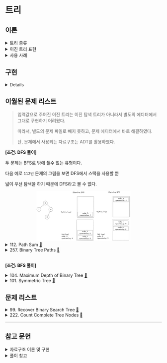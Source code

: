 # 트리

## 이론

<details>
<summary>트리 종류</summary>
<br/>

트리란

    계층적인 관계를 가진 자료의 표현에 사용하는 자료구조이다.

일반 트리는

    노드가 임의의 개수의 자식을 가질 수 있는 트리이다.    

    노드마다 링크의 수가 다르기 때문에 복잡하다.

이진 트리는

    노드가 최대 2개의 자식만 가지도록 제한한다.

포화 이진 트리는

    각 레벨에 노드가 꽉 차있는 이진 트리이다.

    따라서 노드에 순서대로 번호를 붙일 수 있다.

완전 이진 트리는

    포화 이진 트리와 유사하지만, 마지막 레벨의 노드는 비어있어도 된다.

</details>

<details>
<summary>이진 트리 표현</summary>

### 배열 표현

포화 이진 트리와 완전 이진 트리에 가장 적합하다.

배열 항목 사이에 빈칸이 발생하지 않기 때문이다.

    이와 반대로, 경사 이진 트리는 빈칸이 많이 발생한다.

어떤 노드의 인덱스를 알면 

    부모 인덱스 =             i / 2

    왼쪽 자식 인덱스 =        2i

    오른쪽 자식 인덱스 =      2i + 1  알 수 있다.

### 링크 표현

두개의 링크를 담는 구조체를 활용한다.

```js
var TreeNode = function (value, left, right) {
  this.value;
  this.left;
  this.right;
}
```
> 이번 주제의 구현 문제는 모두 링크 표현으로 진행한다.

</details>

<details>
<summary>사용 사례</summary>
<br/>

Node.js의 패키지 의존성이 직관적으로 떠올랐다.

Node.js는 패키지가 어딨는지 알지 못해 패키지의 모듈이 필요 할 때, 매번 `readdir` 시스템 콜을 날려 탐색한다.

이때 아래와 같은 탐색 알고리즘을 사용한다.

<div align="center"><img width="60%" src="assets/node-module-search-alg.jpg"/></div>

`node_modules 폴더`에는 의존성이 동기화된 패키지만 설치된다.

즉, 같은 이름인 패키지의 다른 버전의 모듈들이 설치되지 않는다.

어떻게 동기화했을까?

다음은 최상위 경로인 프로젝트에서 명시한 `package.json`이다.

```json
  "dependencies": {        
    "body-parser": "^1.19.0",
    ...
  }
```

실제 설치는 다른 패키지의 버전이 설치되었다.

`body-parser`를 의존하는 `express`패키지의 버전이 더 major 하기 때문이다.

```shell
├─┬ body-parser@1.19.2
├─┬ express@4.17.3
│ ├── body-parser@1.19.2 deduped
```

어떤 패키지가 의존하는 패키지는 각 패키지의 `package.json`에 명시된다.

패키지 간의 의존성을 `package.json`에 명시된 패키지를 트리의 노드로 생각하여 의존성 트리가 구성되었다고 생각하자.

<div align="center"><img width="100%" src="assets/node-module-tree.drawio.svg"/></div>

현재 설치된 `body-parser`와 다른 버전을 설치한다고 했을 때, 

트리에서 `body-parser`노드를 찾아 버전을 확인한뒤, 동기화를 맞춘다.

</details>

## 구현

<details>
<br/>

<div align="center"><img width="60%" src="assets/tree-example.jpg"/></div>

필수메소드와 빅오는 다음과 같다.

- time(worst)는 이진 트리에 적용되고,

- time(avg)는 완전 이진 트리에 적용된다.

|             |  `insert`  |  `delete`  | `_getMinValueAtRightSubtree` |
| :---------: | :--------: | :--------: | :--------------------------: |
| time(worst) |   `O(n)`   |   `O(n)`   |            `O(n)`            |
|  time(avg)  | `O(log n)` | `O(log n)` |            `O(n)`            |
|    space    |   `O(1)`   |   `O(1)`   |            `O(1)`            |

`delete` 메소드 같은 경우 까다로운 경우가 있다.

예로, 90을 삭제했을 때, 해당 노드로 올라올 계승자를 선정해야한다.

이 부분을 우측 서브트리에서 찾는다. (`_getMinValueAtRightSubtree`)

```js
BinarySearchTree.prototype._deleteAtNode = function (node, deleteValue) {
  // +++ node.value === deleteValue
  else {
    ...
    // +++ left, right all exist
    node.value = this._getMinValueAtRightSubtree(node.right);
    node.right = this._deleteAtNode(node.right, node.value);
  }

  return node;
}
```
```js
BinarySearchTree.prototype._getMinValueAtRightSubtree = function (node) {
  let min = node.value;

  while (node.left) {
    min = node.left.value;
    node = node.left;
  }

  return min;
}
```

트리 순회 관련 메소드와 빅오는 다음과 같다.

- `n`은 트리의 모든 노드의 수를 의미한다.
- `L`은 트리의 level 수를 의미한다.

|       | `display` | `inorder` | `preorder` | `postorder` | `levelorder` |
| :---: | :-------: | :-------: | :--------: | :---------: | :----------: |
| time  |  `O(n)`   |  `O(n)`   |   `O(n)`   |   `O(n)`    |    `O(n)`    |
| space |  `O(n)`   |  `O(n)`   |   `O(n)`   |   `O(n)`    |    `O(nL)`    |

</details>

## 이월된 문제 리스트

> 입력값으로 주어진 이진 트리는 이진 탐색 트리가 아니라서 별도의  에디터에서 그대로 구현하기 어려웠다.
>
> 따라서, 별도의 문제 파일로 빼지 못하고, 문제 에디터에서 바로 해결하였다.
>
> 단, 문제에서 사용되는 자료구조는 ADT를 활용하였다.

**[조건: DFS 풀이]**

두 문제는 BFS로 밖에 풀수 없는 유형이다.

다음 예로 `112번` 문제의 그림을 보면 DFS에서 스택을 사용할 뿐 

넓이 우선 탐색을 하기 때문에 DFS라고 볼 수 없다.

<div align="center"><img width="60%" src="assets/112-dfs&bfs-difference-issue.jpg"/></div>

<details>
<summary>112. Path Sum
  <a href="https://leetcode.com/problems/path-sum/">👊</a>
</summary>

### 문제 풀이 [`#Iterative BFS`]

```js
/**
 * @param {TreeNode} root
 * @param {number} targetSum
 * @return {boolean}
 * 
 * w as width
 *
 * time:    O(n)
 * space:   O(w)
 */
var hasPathSum = function (root, targetSum) {
  if (!root)
    return false;

  const stack = new Stack();
  stack.push({ 'node': root, 'remainValue': targetSum });

  while (!stack.isEmpty()) {
    const { node, remainValue } = stack.pop();

    if (
      !node.left
      && !node.right
      && node.val === remainValue
    )
      return true;

    if (node.left)
      stack.push({ 'node': node.left, 'remainValue': remainValue - node.val });

    if (node.right)
      stack.push({ 'node': node.right, 'remainValue': remainValue - node.val });
  }
  return false;
};
```

</details>

<details>
<summary>257. Binary Tree Paths
  <a href="https://leetcode.com/problems/binary-tree-paths/">👊</a>
</summary>

### 문제 풀이 [`#Iterative BFS`]

```js
/**
 * @param {TreeNode} root
 * @return {string[]}
 *  
 * w as width
 * 
 * time:    O(n)
 * space:   O(w)
 */
var binaryTreePaths = function (root) {
  const result = [];

  const stack = new Stack();
  stack.push({ 'node': root, 'path': String(root.val) });

  while (!stack.isEmpty()) {    
    const { node, path } = stack.pop();

    if (
      !node.left
      && !node.right
    )
      result.push(path);

    if (node.left)
      stack.push({
        'node': node.left, 'path': `${path}->${String(node.left.val)}`
      });

    if (node.right)
      stack.push({
        'node': node.right, 'path': `${path}->${String(node.right.val)}`
      });
  }
  return result;
};
```

</details>
<br/>

**[조건: BFS 풀이]**

<details>
<summary>104. Maximum Depth of Binary Tree
  <a href="https://leetcode.com/problems/maximum-depth-of-binary-tree/">👊</a>
</summary>

### 문제 풀이 1/2 (`#Recursive BFS`)

직관적으로 떠오른 풀이다.

함수를 노드의 자식을 발견할 때마다 

깊이를 1 더한 매개변수와 함께 재귀적 호출한다.

리턴된 값들에서 최댓값이 결과값이다.

```js
var getMaxDepth = function(node, level){
  let curDepth = level;
  let left = 1;
  let right = 1;
  
  if(!node)
    return curDepth;
  
  if(node.left)
    left = getMaxDepth(node.left, level + 1);

  if(node.right)
    right = getMaxDepth(node.right, level + 1);  
  
  return Math.max(curDepth, left, right);
}

/**
 * @param {TreeNode} root
 * @return {number}
 * 
 * 
 * time:    O(n)
 * space:   O(w)
 */
var maxDepth = function(root) {
  if(!root)
    return 0;
    
  return getMaxDepth(root, 1);
};
```

### 문제 풀이 2/2 (`#Iterative BFS`)

```js
/**
 * @param {TreeNode} root
 * @return {number}
 * 
 * time:    O(n)
 * space:   O(w)
 */
var maxDepth = function(root) {
  if(!root)
    return 0;
  
  let result = 1;
  
  const queue = new Queue();
  queue.enQueue({'node': root, 'depth': 1});
  
  while(!queue.isEmpty()){
    const {node, depth} =  queue.Front();        
    
    if(!node)
      continue;
    
    if(!node.left && !node.right)
      result = Math.max(result, depth);
    
    if (node.left)
      queue.enQueue({'node': node.left, 'depth': depth + 1});
    
    if (node.right)
      queue.enQueue({'node': node.right, 'depth': depth + 1});
    
    queue.deQueue();
  }
  
  return result;
};
```
</details>

<details>
<summary>101. Symmetric Tree
  <a href="https://leetcode.com/problems/symmetric-tree/submissions/">👊</a>
</summary>

### 문제 회고

구현해놓은 순회 메소드 중 `inorder`를 좌측, 우측 버전으로 변형한 뒤,

각 순회 결과 리스트를 비교하면 된다 생각했다.

이는 공간 복잡도가 생기고,

`null`을 체크하지 못해 각 순회 결과는 동일하되 대칭은 아닌 테스트케이스를 통과하지 못했다.

    Input:  [1,2,2,null,3,null,3]
    Output: false

### 문제 풀이 1/2 [`#Recursive BFS`]

```js
/**
 * @param {TreeNode} root
 * @return {boolean}
 * 
 * time:    O(n)
 * space:   O(w)
 */
var isSymmetric = function(root) {
  if(!root)
    return true;
  
  return isMirror(root.left, root.right);
};

var isMirror = function(nodeA, nodeB){
  if(!nodeA && !nodeB)
    return true;
  
  if(!nodeA || !nodeB)
    return false;
  
  if(nodeA.val != nodeB.val)
    return false;
  
  return isMirror(nodeA.right, nodeB.left)
      && isMirror(nodeA.left, nodeB.right);
}
```

### 문제 풀이 2/2 [`#Iterative BFS`]

```js
/**
 * @param {TreeNode} root
 * @return {boolean} 
 * 
 * time:    O(n)
 * space:   O(w)
 */
var isSymmetric = function(root) {
  if(!root)
    return true;
  
  const queue = new Queue();
  
  queue.enQueue(root.left);
  queue.enQueue(root.right);
  
  while(!queue.isEmpty()){    
    const nodeA = queue.poll();
    const nodeB = queue.poll();
    
    if(!nodeA && !nodeB)
      continue;
    
    if(!nodeA || !nodeB)
      return false;
    
    if(nodeA.val !== nodeB.val)
      return false;
        
    queue.enQueue(nodeA.left);
    queue.enQueue(nodeB.right);

    queue.enQueue(nodeA.right);
    queue.enQueue(nodeB.left);     
  }
  
  return true;
};
```
</details>

## 문제 리스트

<details>
<summary>99. Recover Binary Search Tree
  <a href="https://leetcode.com/problems/recover-binary-search-tree/">👊</a>
</summary>

### 문제 회고

링크 표현에서 swap을 해야해서 접근하기 어려웠던 문제였다.

### 문제 풀이 1/3 [`#Recursive Inorder` `#BFS` `#space O(n)`]

참고한 코드는 inorder의 순회를 활용하였다.

정상적인 이진 탐색 트리는 inorder시, 오름차순이 유지된다.

따라서 오름차순 유지가 되지 않은 노드들을 기억하면된다.

트리를 순회할 때마다 

이전 순회한 노드를 기억하면서 swap 대상이 되는 노드A와 노드B를 도출한다.

<table>
  <tr>
    <td>
      <div align="center">
        <img src="assets/99-recursive-solution.png"/>
      </div>
    </td>
    <td>
<p>

```js
/**
 * @param {TreeNode} root
 * @return {void} Do not return anything, modify root in-place instead.
 *
 * time:    O(n)
 * space:   O(w)
 */
var recoverTree = function(root) {  
  let nodeA = null;
  let nodeB = null;
  let prevNode = null;
  
  function swap(nodeA, nodeB){
    let temp = nodeA.val;
    nodeA.val = nodeB.val;
    nodeB.val = temp;
  }
  
  function inorderWithMemory(node) {
    if(!node)
      return;    
    
    inorderWithMemory(node.left);
    
    if(!nodeA && (!prevNode || prevNode.val >= node.val))
      nodeA = prevNode;
    
    if(nodeA && prevNode.val >= node.val)
      nodeB = node;    
    
    prevNode = node;    
    
    inorderWithMemory(node.right);     
  }
  
  inorderWithMemory(root);  
  swap(nodeA, nodeB);
};
```
</p>
    </td>
  </tr>
</table>


### 문제 풀이 2/3 [`#Iterative Inorder` `#DFS` `#space O(n)`]

<table>
  <tr>
    <td>
      <div align="center">
        <img src="assets/99-iterative-solution.png"/>
      </div>
    </td>
    <td>
<p>

```js
/**
 * @param {TreeNode} root
 * @return {void} Do not return anything, modify root in-place instead.
 *
 * time:    O(n)
 * space:   O(h)
 */
var recoverTree = function(root) {    
  let nodeA = null;
  let nodeB = null;
  
  function swap(nodeA, nodeB){
    let temp = nodeA.val;
    nodeA.val = nodeB.val;
    nodeB.val = temp;
  }
  
  let cur = root;
  let prev = null;
  const stack = new Stack();
  
  while(!stack.isEmpty() || cur){
    if(cur){          // +++ visit cur's left subtree
      stack.push(cur);
      cur = cur.left;
    }else{            // +++ cur's left subtree is done
      cur = stack.pop();
      
      if(prev && cur.val <= prev.val){
        if(!nodeA)
          nodeA = prev;
        
        nodeB = cur;
      }
      
      // +++ visit cur's right subtree
      prev = cur;
      cur = cur.right;
    }
  }
  
  swap(nodeA, nodeB);
};
```
</p>
    </td>
  </tr>
</table>

### 문제 풀이 3/3 [`#Non-recursive Inorder` `#space O(1)`]

`Non-recursive Inorder`은  `Morris traversal` 알고리즘이라고 한다.

간단히 설명하면,

    1. cur를 root로 초기화한다.
    2. cur이 null이 아니면, cur에 왼쪽 자식이 있는지 탐색한다.
    3. cur에 왼쪽 자식이 없으면 cur의 오른쪽 노드를 가리키도록 바꾼다.
       또는,  cur를 cur의 왼쪽 하위 트리에서 가장 큰 노드로 바꾼다.    

<table>
  <tr>
    <td>
      <div align="center">
        <img src="assets/99-non-recursive-solution.png"/>
      </div>
    </td>
    <td>
<p>

```js
/**
 * @param {TreeNode} root
 * @return {void} Do not return anything, modify root in-place instead.
 * 
 * time:    O(n)
 * space:   O(1)
 */
var recoverTree = function(root) {
  let nodeA = null;
  let nodeB = null;
  
  function swap(nodeA, nodeB){
    let temp = nodeA.val;
    nodeA.val = nodeB.val;
    nodeB.val = temp;
  }
    
  let pred = null;
  let prev = null;  
  let cur = root;
  
  while(cur){
    // +++ Recover
    if(prev && cur.val <= prev.val){
      if(!nodeA)
        nodeA = prev;
      
      nodeB = cur;
    }
        
    if(!cur.left){
      prev = cur;
      cur = cur.right;
    }else{
      // +++ Find pred in left subtree
      pred = cur.left;
      
      while(pred.right && pred.right != cur)
        pred = pred.right;
      
      // +++ Make cur as right child of its prev
      if(pred.right != cur){
        pred.right = cur;
        cur = cur.left;
      }     
      // +++ Fix right child of prev
      else{        
        prev.right = null;
        prev = cur;
        cur = cur.right;
      }            
    }
  }
  
  swap(nodeA, nodeB);
};
```
</p>
  </tr>
</table>

</details>

<details> 
<summary>222. Count Complete Tree Nodes
  <a href="https://leetcode.com/problems/count-complete-tree-nodes/">👊</a>
</summary>

### 문제 회고

처음 접근 방법은 BFS하는 것이었다.

단, 시간복잡도가 `O(n)`이 나온다.

문제가 `medium`인 이유는 이 시간복잡도를 `O(n)`보다 적게 나오게 하는 것이다.

### 문제 풀이 1/2 [🤔 `#time O(log n²)` `#Recursive`]

<table>
  <tr>
    <td>
      <img src="assets/222-time-reduce-solution.png"/>
    </td>
    <td>
<p>

```js
/**
 * @param {TreeNode} root
 * @return {number}
 *
 * time:  O(log n²)
 *        → recursive   O(log n)
 *        → getHeight   O(log n) 
 * space: O(n)
 */
var countNodes = function(root) {    
  if(!root)
    return 0;  
    
  const leftHeight = getLeftHeight(root);
  const rightHeight = getRightHeight(root); 

  if(leftHeight === rightHeight)
    return (1 << leftHeight) - 1;
    
  return countNodes(root.left) + countNodes(root.right) + 1;
};

/**
 * @param {TreeNode} root
 * @return {number}
 *
 * time:  O(log n)
 * space: O(1)
 */
var getLeftHeight = function(node) {
  return node ? getLeftHeight(node.left) + 1 : 0;
};

var getRightHeight = function(node) {
  return node ? getRightHeight(node.right) + 1 : 0;
};

```
</p>
    </td>
  </tr>
</table>

### 문제 풀이 2/2 [`#time O(log n²)` `#Iterative`]

<table>
  <tr>
    <td>      
    </td>
    <td>
<p>

```js
/**
 * @param {TreeNode} root
 * @return {number}
 *
 * time:  O(log n²)
 * space: O(1)
 */
var countNodes = function(root) {  
  if(!root)
    return 0;
    
  let nodes = 0;  
  
  while(root){         
    const leftHeight = getHeight(root.left);
    const rightHeight = getHeight(root.right); 
    
    if(leftHeight === rightHeight){
      nodes += (1 << leftHeight);
      root = root.right;
    }else{
      nodes += (1 << leftHeight) - 1;
      root = root.left;
    }    
        
    console.log(leftHeight, rightHeight);
    console.log("NODES:", nodes);
  }
  
  return nodes;
};

/**
 * @param {TreeNode} root
 * @return {number}
 *
 * time:  O(log n)
 * space: O(1)
 */
var getHeight = function(root) {
  return root ? getHeight(root.left) + 1 : 0;
};
```
</p>
    </td>
  </tr>
</table>
</details>

<hr/>

## 참고 문헌

<details>
<summary>자료구조 이론 및 구현</summary>
<br/>

[트리 이론](https://namu.wiki/w/트리(그래프)#s-4.1.1) ━ *나무위키*

[Node.js의 모듈 검색 알고리즘 예시 사진](https://www.youtube.com/watch?v=EncMFNfuBw0&list=PLYpU5pCXtxyhLiu0YoBeQq_SSQg8BA2-C&index=5&ab_channel=온라인코딩스쿨코드잇) ━ *코드잇*

[`package-lock.json` 역할](https://junwoo45.github.io/2019-10-02-package-lock/) ━ *박준우 블로그*

[이진 탐색 트리 `delete 메소드` 구현](https://www.geeksforgeeks.org/binary-search-tree-set-2-delete/) ━ *GeeksforGeeks*

[이진 트리 DFS vs BFS](https://www.geeksforgeeks.org/bfs-vs-dfs-binary-tree/) ━ *GeeksforGeeks*

[What is Morris traversal?](https://www.educative.io/edpresso/what-is-morris-traversal) ━ *educative*
</details>

<details>
<summary>풀이 참고</summary>
<br/>

[Simple Solution at 112. Path Sum](https://leetcode.com/problems/path-sum/discuss/36581/My-Python-iterative-DFS-solution) ━ *LeetCode*

[Simple Solution at 101. Symmetric Tree](https://leetcode.com/problems/symmetric-tree/discuss/433170/isMirror-DFS-(Recursion-OneTwo-Stacks)-%2B-BFS-(Queue)-Solution-in-Java) ━ *LeetCode*

[Simple Solution at 99. Recover Binary Search Tree](https://leetcode.com/problems/recover-binary-search-tree/discuss/32562/Share-my-solutions-and-detailed-explanation-with-recursiveiterative-in-order-traversal-and-Morris-traversal) ━ *LeetCode*

[Simple Solution at 222. Count Complete Tree Nodes](https://leetcode.com/problems/count-complete-tree-nodes/discuss/61958/Concise-Java-solutions-O(log(n)2)) ━ *LeetCode*

[Simple Solution at 222. Count Complete Tree Nodes](https://www.youtube.com/watch?v=4wPlA_InnGY&ab_channel=CodingBeats) ━ *CodingBeats*
</details>
